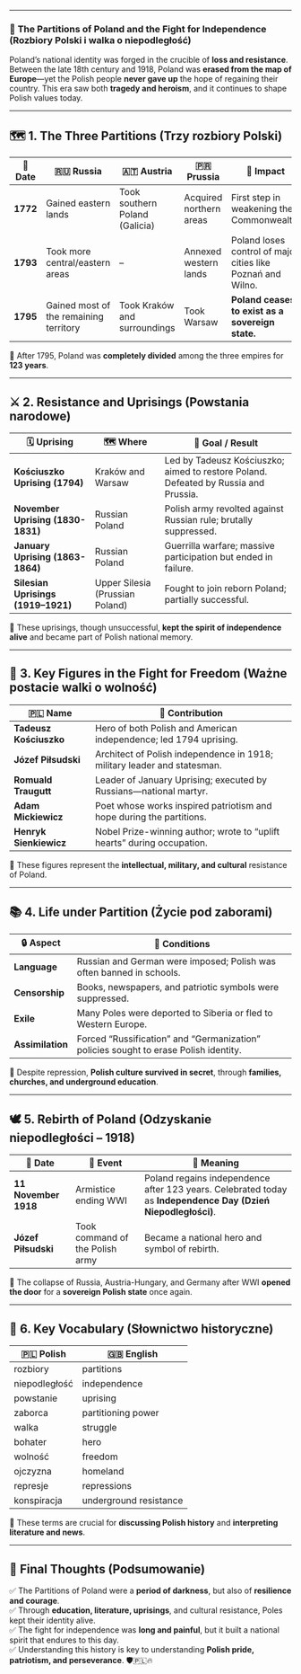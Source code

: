 
---
### 📌 **The Partitions of Poland and the Fight for Independence (Rozbiory Polski i walka o niepodległość)**

Poland’s national identity was forged in the crucible of **loss and resistance**. Between the late 18th century and 1918, Poland was **erased from the map of Europe**—yet the Polish people **never gave up** the hope of regaining their country. This era saw both **tragedy and heroism**, and it continues to shape Polish values today.

---

## 🗺️ **1. The Three Partitions (Trzy rozbiory Polski)**

|📅 **Date**|🇷🇺 **Russia**|🇦🇹 **Austria**|🇵🇷 **Prussia**|📝 **Impact**|
|---|---|---|---|---|
|**1772**|Gained eastern lands|Took southern Poland (Galicia)|Acquired northern areas|First step in weakening the Commonwealth.|
|**1793**|Took more central/eastern areas|–|Annexed western lands|Poland loses control of major cities like Poznań and Wilno.|
|**1795**|Gained most of the remaining territory|Took Kraków and surroundings|Took Warsaw|**Poland ceases to exist as a sovereign state.**|

📌 After 1795, Poland was **completely divided** among the three empires for **123 years**.

---

## ⚔️ **2. Resistance and Uprisings (Powstania narodowe)**

|🗓️ **Uprising**|🗺️ **Where**|📝 **Goal / Result**|
|---|---|---|
|**Kościuszko Uprising (1794)**|Kraków and Warsaw|Led by Tadeusz Kościuszko; aimed to restore Poland. Defeated by Russia and Prussia.|
|**November Uprising (1830-1831)**|Russian Poland|Polish army revolted against Russian rule; brutally suppressed.|
|**January Uprising (1863-1864)**|Russian Poland|Guerrilla warfare; massive participation but ended in failure.|
|**Silesian Uprisings (1919–1921)**|Upper Silesia (Prussian Poland)|Fought to join reborn Poland; partially successful.|

📌 These uprisings, though unsuccessful, **kept the spirit of independence alive** and became part of Polish national memory.

---

## 👤 **3. Key Figures in the Fight for Freedom (Ważne postacie walki o wolność)**

|🇵🇱 **Name**|📝 **Contribution**|
|---|---|
|**Tadeusz Kościuszko**|Hero of both Polish and American independence; led 1794 uprising.|
|**Józef Piłsudski**|Architect of Polish independence in 1918; military leader and statesman.|
|**Romuald Traugutt**|Leader of January Uprising; executed by Russians—national martyr.|
|**Adam Mickiewicz**|Poet whose works inspired patriotism and hope during the partitions.|
|**Henryk Sienkiewicz**|Nobel Prize-winning author; wrote to “uplift hearts” during occupation.|

📌 These figures represent the **intellectual, military, and cultural** resistance of Poland.

---

## 📚 **4. Life under Partition (Życie pod zaborami)**

|🔒 **Aspect**|📝 **Conditions**|
|---|---|
|**Language**|Russian and German were imposed; Polish was often banned in schools.|
|**Censorship**|Books, newspapers, and patriotic symbols were suppressed.|
|**Exile**|Many Poles were deported to Siberia or fled to Western Europe.|
|**Assimilation**|Forced “Russification” and “Germanization” policies sought to erase Polish identity.|

📌 Despite repression, **Polish culture survived in secret**, through **families, churches, and underground education**.

---

## 🕊️ **5. Rebirth of Poland (Odzyskanie niepodległości – 1918)**

|📆 **Date**|📍 **Event**|📝 **Meaning**|
|---|---|---|
|**11 November 1918**|Armistice ending WWI|Poland regains independence after 123 years. Celebrated today as **Independence Day (Dzień Niepodległości)**.|
|**Józef Piłsudski**|Took command of the Polish army|Became a national hero and symbol of rebirth.|

📌 The collapse of Russia, Austria-Hungary, and Germany after WWI **opened the door** for a **sovereign Polish state** once again.

---

## 📖 **6. Key Vocabulary (Słownictwo historyczne)**

|🇵🇱 **Polish**|🇬🇧 **English**|
|---|---|
|rozbiory|partitions|
|niepodległość|independence|
|powstanie|uprising|
|zaborca|partitioning power|
|walka|struggle|
|bohater|hero|
|wolność|freedom|
|ojczyzna|homeland|
|represje|repressions|
|konspiracja|underground resistance|

📌 These terms are crucial for **discussing Polish history** and **interpreting literature and news**.

---

## 🎯 **Final Thoughts (Podsumowanie)**

✅ The Partitions of Poland were a **period of darkness**, but also of **resilience and courage**.  
✅ Through **education, literature, uprisings**, and cultural resistance, Poles kept their identity alive.  
✅ The fight for independence was **long and painful**, but it built a national spirit that endures to this day.  
✅ Understanding this history is key to understanding **Polish pride, patriotism, and perseverance**. 🛡️🇵🇱🔥